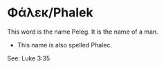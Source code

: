 # Φάλεκ/Phalek
This word is the name Peleg. It is the name of a man.

* This name is also spelled Phalec.

See: Luke 3:35
